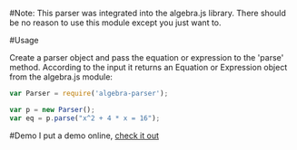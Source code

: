 #Note:
This parser was integrated into the algebra.js library. 
There should be no reason to use this module except you just want to.

#Usage

Create a parser object and pass the equation or expression to the 'parse' 
method. According to the input it returns an Equation or Expression object from
the algebra.js module:

```javascript
var Parser = require('algebra-parser');

var p = new Parser();
var eq = p.parse("x^2 + 4 * x = 16");
```

#Demo
I put a demo online, [check it out](http://timrach.github.io/algebra-parser/)
